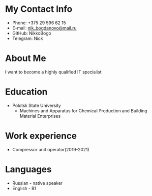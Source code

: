 # My Contact Info
* Phone: +375 29 596 62 15
* E-mail: nik_bogdanovo@mail.ru
* GitHub: NikkoBogo
* Telegram: Nick
# About Me
I want to become a highly qualified IT specialist
# Education
* Polotsk State University
    + Machines and Apparatus for Chemical Production and Building Material Enterprises
# Work experience
* Сompressor unit operator(2019-2021)
# Languages
* Russian - native speaker
* English - B1
